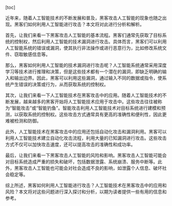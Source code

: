 
[toc]                    
                
                
近年来，随着人工智能技术的不断发展和普及，黑客攻击人工智能的现象也随之出现。黑客们如何利用人工智能进行攻击？本文将对此进行分析和解析。

首先，让我们来看一下黑客攻击人工智能的基本流程。黑客们通常先获取了目标系统的控制权，然后利用人工智能的技术漏洞进行攻击。具体而言，黑客们可以利用人工智能系统的错误或漏洞，使其执行非法操作或进行恶意行为，比如修改系统文件、窃取敏感信息等。

那么，黑客如何利用人工智能的技术漏洞进行攻击呢？人工智能系统通常采用深度学习等技术进行推理和决策，但是这些技术都有一个潜在的漏洞，即缺乏明确的输入和输出边界。因此，黑客可以利用这些漏洞，通过输入不同的数据或指令，使系统产生错误的决策或行为，从而获取系统的控制权。

其次，让我们来看一下人工智能技术在黑客攻击中的应用。随着人工智能技术的不断发展，越来越多的黑客开始将人工智能技术应用于攻击中。这些攻击往往被称为“智能攻击”或“智能钓鱼”。智能攻击利用人工智能技术对目标系统进行建模和预测，以获取系统的控制权。这些攻击方式通常具有更高的准确性和便利性，因此更难被检测和防御。

此外，人工智能技术在黑客攻击中的应用还包括自动化攻击和漏洞利用。黑客可以利用人工智能技术建立自动化攻击流程，利用大量的已知漏洞进行攻击。这些攻击方式不仅可以加快攻击速度，还可以提高攻击的准确性和成功率。

最后，让我们来看一下黑客攻击人工智能的风险和影响。黑客攻击人工智能可能会对目标系统造成严重的损失和破坏，包括数据泄露、系统崩溃、服务中断等。此外，黑客攻击人工智能也可能会对社会造成不良的影响，如泄露个人信息、破坏社会稳定等。

综上所述，黑客如何利用人工智能进行攻击？人工智能技术在黑客攻击中的应用和风险？本文将对这些问题进行深入探讨和分析，以期为读者提供一些有用的信息和参考。

